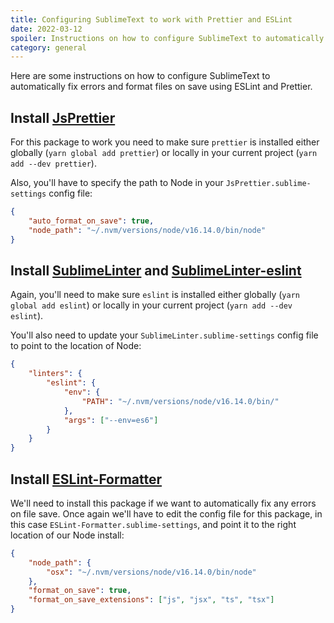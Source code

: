 ```yaml
---
title: Configuring SublimeText to work with Prettier and ESLint
date: 2022-03-12
spoiler: Instructions on how to configure SublimeText to automatically fix errors and format files on save using ESLint and Prettier.
category: general
---
```


Here are some instructions on how to configure SublimeText to automatically fix errors and format files on save using ESLint and Prettier.

## Install [JsPrettier](https://github.com/jonlabelle/SublimeJsPrettier)

For this package to work you need to make sure `prettier` is installed either globally (`yarn global add prettier`) or locally in your
current project (`yarn add --dev prettier`).

Also, you'll have to specify the path to Node in your `JsPrettier.sublime-settings` config file:

```json
{
    "auto_format_on_save": true,
    "node_path": "~/.nvm/versions/node/v16.14.0/bin/node"
}
```

## Install [SublimeLinter](https://github.com/SublimeLinter/SublimeLinter) and [SublimeLinter-eslint](https://github.com/SublimeLinter/SublimeLinter-eslint)

Again, you'll need to make sure `eslint` is installed either globally (`yarn global add eslint`) or locally in your current project
(`yarn add --dev eslint`).

You'll also need to update your `SublimeLinter.sublime-settings` config file to point to the location of Node:

```json
{
    "linters": {
        "eslint": {
            "env": {
                "PATH": "~/.nvm/versions/node/v16.14.0/bin/"
            },
            "args": ["--env=es6"]
        }
    }
}
```

## Install [ESLint-Formatter](https://github.com/TheSavior/ESLint-Formatter)

We'll need to install this package if we want to automatically fix any errors on file save. Once again we'll have to edit the config file
for this package, in this case `ESLint-Formatter.sublime-settings`, and point it to the right location of our Node install:

```json
{
    "node_path": {
        "osx": "~/.nvm/versions/node/v16.14.0/bin/node"
    },
    "format_on_save": true,
    "format_on_save_extensions": ["js", "jsx", "ts", "tsx"]
}
```
